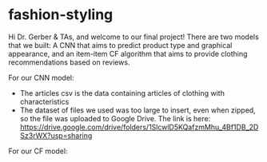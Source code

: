 # fashion-styling


Hi Dr. Gerber & TAs, and welcome to our final project!
There are two models that we built: A CNN that aims to predict product type and graphical appearance, and an item-item CF algorithm that aims to provide clothing recommendations based on reviews. 

For our CNN model:
* The articles csv is the data containing articles of clothing with characteristics
* The dataset of files we used was too large to insert, even when zipped, so the file was uploaded to Google Drive. The link is here: https://drive.google.com/drive/folders/1SlcwlD5KQafzmMhu_4Bf1DB_2DSz3rWX?usp=sharing

For our CF model: 
